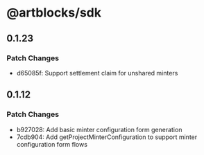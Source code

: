 # @artblocks/sdk

## 0.1.23

### Patch Changes

- d65085f: Support settlement claim for unshared minters

## 0.1.12

### Patch Changes

- b927028: Add basic minter configuration form generation
- 7cdb904: Add getProjectMinterConfiguration to support minter configuration form flows
